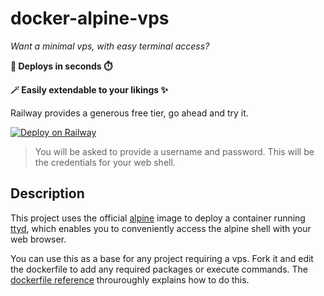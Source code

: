 # docker-alpine-vps

*Want a minimal vps, with easy terminal access?*

**🚅 Deploys in seconds ⏱️**

**🪄 Easily extendable to your likings ✨**

Railway provides a generous free tier, go ahead and try it.

[![Deploy on Railway](https://railway.app/button.svg)](https://railway.app/template/kCNLnh?referralCode=8FcSW5)

> You will be asked to provide a username and password. This will be the credentials for your web shell.

## Description
This project uses the official [alpine](https://hub.docker.com/_/alpine) image to deploy a container running [ttyd](https://github.com/tsl0922/ttyd), which enables you to conveniently access the alpine shell with your web browser.

You can use this as a base for any project requiring a vps. Fork it and edit the dockerfile to add any required packages or execute commands. The [dockerfile reference](https://docs.docker.com/reference/dockerfile/) throuroughly explains how to do this.